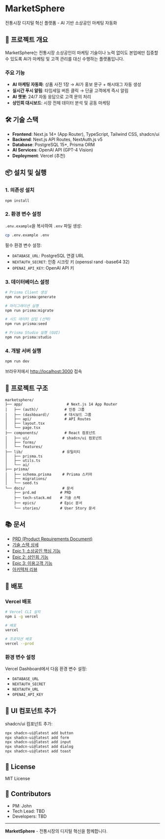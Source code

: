 # MarketSphere

전통시장 디지털 혁신 플랫폼 - AI 기반 소상공인 마케팅 자동화

## 🎯 프로젝트 개요

MarketSphere는 전통시장 소상공인이 마케팅 기술이나 노력 없이도 본업에만 집중할 수 있도록 AI가 마케팅 및 고객 관리를 대신 수행하는 플랫폼입니다.

### 주요 기능

- **AI 마케팅 자동화**: 상품 사진 1장 → AI가 홍보 문구 + 해시태그 자동 생성
- **실시간 푸시 알림**: 타임세일 버튼 클릭 → 단골 고객에게 즉시 알림
- **AI 챗봇**: 24/7 자동 응답으로 고객 문의 처리
- **상인회 대시보드**: 시장 전체 데이터 분석 및 공동 마케팅

## 🛠️ 기술 스택

- **Frontend**: Next.js 14+ (App Router), TypeScript, Tailwind CSS, shadcn/ui
- **Backend**: Next.js API Routes, NextAuth.js v5
- **Database**: PostgreSQL 15+, Prisma ORM
- **AI Services**: OpenAI API (GPT-4 Vision)
- **Deployment**: Vercel (추천)

## 📦 설치 및 실행

### 1. 의존성 설치

```bash
npm install
```

### 2. 환경 변수 설정

`.env.example`을 복사하여 `.env` 파일 생성:

```bash
cp .env.example .env
```

필수 환경 변수 설정:
- `DATABASE_URL`: PostgreSQL 연결 URL
- `NEXTAUTH_SECRET`: 인증 시크릿 키 (openssl rand -base64 32)
- `OPENAI_API_KEY`: OpenAI API 키

### 3. 데이터베이스 설정

```bash
# Prisma Client 생성
npm run prisma:generate

# 마이그레이션 실행
npm run prisma:migrate

# 시드 데이터 삽입 (선택)
npm run prisma:seed

# Prisma Studio 실행 (GUI)
npm run prisma:studio
```

### 4. 개발 서버 실행

```bash
npm run dev
```

브라우저에서 [http://localhost:3000](http://localhost:3000) 접속

## 📁 프로젝트 구조

```
marketsphere/
├── app/                    # Next.js 14 App Router
│   ├── (auth)/            # 인증 그룹
│   ├── (dashboard)/       # 대시보드 그룹
│   ├── api/               # API Routes
│   ├── layout.tsx
│   └── page.tsx
├── components/            # React 컴포넌트
│   ├── ui/               # shadcn/ui 컴포넌트
│   ├── forms/
│   └── features/
├── lib/                  # 유틸리티
│   ├── prisma.ts
│   ├── utils.ts
│   └── ai/
├── prisma/
│   ├── schema.prisma     # Prisma 스키마
│   ├── migrations/
│   └── seed.ts
└── docs/                 # 문서
    ├── prd.md           # PRD
    ├── tech-stack.md    # 기술 스택
    ├── epics/           # Epic 문서
    └── stories/         # User Story 문서
```

## 📚 문서

- [PRD (Product Requirements Document)](./docs/prd.md)
- [기술 스택 상세](./docs/tech-stack.md)
- [Epic 1: 소상공인 핵심 기능](./docs/epics/epic-1-merchant-core-features.md)
- [Epic 2: 상인회 기능](./docs/epics/epic-2-merchant-association-features.md)
- [Epic 3: 이용고객 기능](./docs/epics/epic-3-customer-features.md)
- [아키텍처 리뷰](./docs/architecture-review-merchant-association-control.md)

## 🚀 배포

### Vercel 배포

```bash
# Vercel CLI 설치
npm i -g vercel

# 배포
vercel

# 프로덕션 배포
vercel --prod
```

### 환경 변수 설정

Vercel Dashboard에서 다음 환경 변수 설정:
- `DATABASE_URL`
- `NEXTAUTH_SECRET`
- `NEXTAUTH_URL`
- `OPENAI_API_KEY`

## 🎨 UI 컴포넌트 추가

shadcn/ui 컴포넌트 추가:

```bash
npx shadcn-ui@latest add button
npx shadcn-ui@latest add form
npx shadcn-ui@latest add input
npx shadcn-ui@latest add dialog
npx shadcn-ui@latest add toast
```

## 📝 License

MIT License

## 👥 Contributors

- PM: John
- Tech Lead: TBD
- Developers: TBD

---

**MarketSphere** - 전통시장의 디지털 혁신을 함께합니다.
